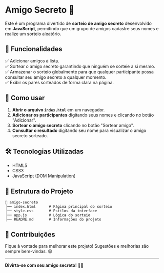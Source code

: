 # Amigo Secreto 🎁

Este é um programa divertido de **sorteio de amigo secreto** desenvolvido em **JavaScript**, permitindo que um grupo de amigos cadastre seus nomes e realize um sorteio aleatório.

## 📌 Funcionalidades

✅ Adicionar amigos à lista.  
✅ Sortear o amigo secreto garantindo que ninguém se sorteie a si mesmo.  
✅ Armazenar o sorteio globalmente para que qualquer participante possa consultar seu amigo secreto a qualquer momento.  
✅ Exibir os pares sorteados de forma clara na página.

## 🚀 Como usar

1. **Abrir o arquivo `index.html`** em um navegador.
2. **Adicionar os participantes** digitando seus nomes e clicando no botão "Adicionar".
3. **Sortear o amigo secreto** clicando no botão "Sortear amigo".
4. **Consultar o resultado** digitando seu nome para visualizar o amigo secreto sorteado.

## 🛠️ Tecnologias Utilizadas

- HTML5
- CSS3
- JavaScript (DOM Manipulation)

## 📂 Estrutura do Projeto

```
📁 amigo-secreto
│── index.html      # Página principal do sorteio
│── style.css       # Estilos da interface
│── app.js          # Lógica do sorteio
│── README.md       # Informações do projeto
```

## 🎉 Contribuições

Fique à vontade para melhorar este projeto! Sugestões e melhorias são sempre bem-vindas. 😃

---
**Divirta-se com seu amigo secreto!** 🎄🎁

